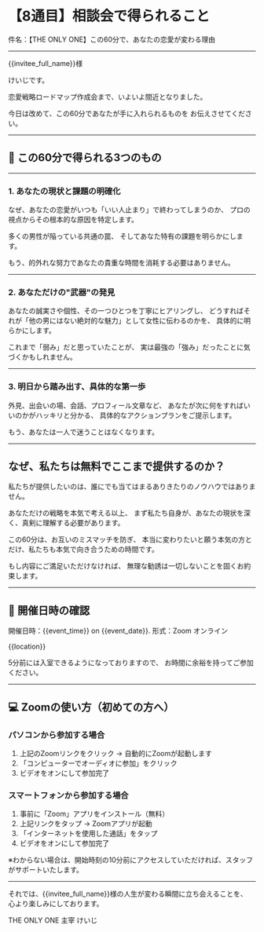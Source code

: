 # 【8通目】相談会で得られること

件名：【THE ONLY ONE】この60分で、あなたの恋愛が変わる理由

---

{{invitee_full_name}}様

けいじです。

恋愛戦略ロードマップ作成会まで、いよいよ間近となりました。

今日は改めて、この60分であなたが手に入れられるものを
お伝えさせてください。

---

## 🎯 この60分で得られる3つのもの

---

### 1. あなたの現状と課題の明確化

なぜ、あなたの恋愛がいつも「いい人止まり」で終わってしまうのか、
プロの視点からその根本的な原因を特定します。

多くの男性が陥っている共通の罠、
そしてあなた特有の課題を明らかにします。

もう、的外れな努力であなたの貴重な時間を消耗する必要はありません。

---

### 2. あなただけの"武器"の発見

あなたの誠実さや個性、その一つひとつを丁寧にヒアリングし、
どうすればそれが「他の男にはない絶対的な魅力」として女性に伝わるのかを、
具体的に明らかにします。

これまで「弱み」だと思っていたことが、
実は最強の「強み」だったことに気づくかもしれません。

---

### 3. 明日から踏み出す、具体的な第一歩

外見、出会いの場、会話、プロフィール文章など、
あなたが次に何をすればいいのかがハッキリと分かる、
具体的なアクションプランをご提示します。

もう、あなたは一人で迷うことはなくなります。

---

## なぜ、私たちは無料でここまで提供するのか？

私たちが提供したいのは、誰にでも当てはまるありきたりのノウハウではありません。

あなただけの戦略を本気で考える以上、
まず私たち自身が、あなたの現状を深く、真剣に理解する必要があります。

この60分は、お互いのミスマッチを防ぎ、
本当に変わりたいと願う本気の方とだけ、私たちも本気で向き合うための時間です。

もし内容にご満足いただけなければ、
無理な勧誘は一切しないことを固くお約束します。

---

## 📅 開催日時の確認

開催日時：{{event_time}} on {{event_date}}.
形式：Zoom オンライン

{{location}}

5分前には入室できるようになっておりますので、
お時間に余裕を持ってご参加ください。

---

## 💻 Zoomの使い方（初めての方へ）

### パソコンから参加する場合
1. 上記のZoomリンクをクリック → 自動的にZoomが起動します
2. 「コンピューターでオーディオに参加」をクリック
3. ビデオをオンにして参加完了

### スマートフォンから参加する場合
1. 事前に「Zoom」アプリをインストール（無料）
2. 上記リンクをタップ → Zoomアプリが起動
3. 「インターネットを使用した通話」をタップ
4. ビデオをオンにして参加完了

※わからない場合は、開始時刻の10分前にアクセスしていただければ、スタッフがサポートいたします。

---

それでは、{{invitee_full_name}}様の人生が変わる瞬間に立ち会えることを、
心より楽しみにしております。

THE ONLY ONE 主宰
けいじ
